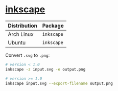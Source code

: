 # [inkscape](https://gitlab.com/inkscape/inkscape)

| Distribution | Package    |
| ------------ | ---------- |
| Arch Linux   | `inkscape` |
| Ubuntu       | `inkscape` |

Convert `.svg` to `.png`:

```sh
# version < 1.0
inkscape -z input.svg -e output.png

# version >= 1.0
inkscape input.svg --export-filename output.png
```
